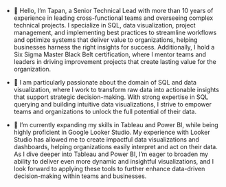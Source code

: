 - 👋 Hello, I’m Tapan, a Senior Technical Lead with more than 10 years of experience in leading cross-functional teams and overseeing complex technical projects.
  I specialize in SQL, data visualization, project management, and implementing best practices to streamline workflows and optimize systems that deliver value to organizations, helping businesses harness the right insights for success.
  Additionally, I hold a Six Sigma Master Black Belt certification, where I mentor teams and leaders in driving improvement projects that create lasting value for the organization.

- 👀 I am particularly passionate about the domain of SQL and data visualization, where I work to transform raw data into actionable insights that support strategic decision-making.
  With strong expertise in SQL querying and building intuitive data visualizations, I strive to empower teams and organizations to unlock the full potential of their data.
  
- 🌱 I’m currently expanding my skills in Tableau and Power BI, while being highly proficient in Google Looker Studio.
  My experience with Looker Studio has allowed me to create impactful data visualizations and dashboards, helping organizations easily interpret and act on their data.
  As I dive deeper into Tableau and Power BI, I’m eager to broaden my ability to deliver even more dynamic and insightful visualizations, and I look forward to applying these tools to further enhance data-driven decision-making within teams and businesses.
<!---
tapandey27/tapandey27 is a ✨ special ✨ repository because its `README.md` (this file) appears on your GitHub profile.
You can click the Preview link to take a look at your changes.
--->
